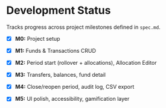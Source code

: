 # Development Status

Tracks progress across project milestones defined in `spec.md`.

- [x] **M0:** Project setup
- [x] **M1:** Funds & Transactions CRUD
- [x] **M2:** Period start (rollover + allocations), Allocation Editor
- [x] **M3:** Transfers, balances, fund detail
- [x] **M4:** Close/reopen period, audit log, CSV export
- [x] **M5:** UI polish, accessibility, gamification layer

